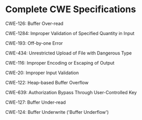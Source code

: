 

# Complete CWE Specifications

CWE-126: Buffer Over-read

CWE-1284: Improper Validation of Specified Quantity in Input

CWE-193: Off-by-one Error

CWE-434: Unrestricted Upload of File with Dangerous Type

CWE-116: Improper Encoding or Escaping of Output

CWE-20: Improper Input Validation

CWE-122: Heap-based Buffer Overflow

CWE-639: Authorization Bypass Through User-Controlled Key

CWE-127: Buffer Under-read

CWE-124: Buffer Underwrite ('Buffer Underflow')